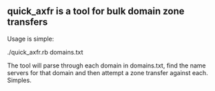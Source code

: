 ## quick_axfr is a tool for bulk domain zone transfers

Usage is simple:

./quick_axfr.rb domains.txt

The tool will parse through each domain in domains.txt, find the name servers for that domain and then attempt a zone transfer against each. Simples.

